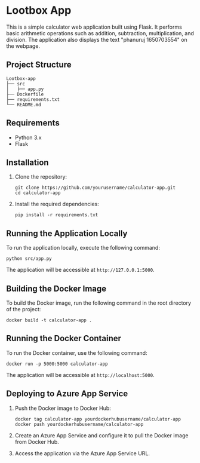 # Lootbox App

This is a simple calculator web application built using Flask. It performs basic arithmetic operations such as addition, subtraction, multiplication, and division. The application also displays the text "phanuruj 1650703554" on the webpage.

## Project Structure

```
Lootbox-app
├── src
│   ├── app.py
├── Dockerfile
├── requirements.txt
└── README.md
```

## Requirements

- Python 3.x
- Flask

## Installation

1. Clone the repository:
   ```
   git clone https://github.com/yourusername/calculator-app.git
   cd calculator-app
   ```

2. Install the required dependencies:
   ```
   pip install -r requirements.txt
   ```

## Running the Application Locally

To run the application locally, execute the following command:
```
python src/app.py
```
The application will be accessible at `http://127.0.0.1:5000`.

## Building the Docker Image

To build the Docker image, run the following command in the root directory of the project:
```
docker build -t calculator-app .
```

## Running the Docker Container

To run the Docker container, use the following command:
```
docker run -p 5000:5000 calculator-app
```
The application will be accessible at `http://localhost:5000`.

## Deploying to Azure App Service

1. Push the Docker image to Docker Hub:
   ```
   docker tag calculator-app yourdockerhubusername/calculator-app
   docker push yourdockerhubusername/calculator-app
   ```

2. Create an Azure App Service and configure it to pull the Docker image from Docker Hub.

3. Access the application via the Azure App Service URL.

